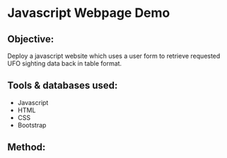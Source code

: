 # Javascript Webpage Demo

## Objective: 
Deploy a javascript website which uses a user form to retrieve requested UFO sighting data back in table format.

## Tools & databases used:
- Javascript
- HTML
- CSS
- Bootstrap

## Method:

